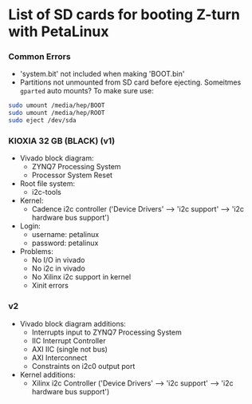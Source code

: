 # List of SD cards for booting Z-turn with PetaLinux

### Common Errors
- 'system.bit' not included when making 'BOOT.bin'
- Partitions not unmounted from SD card before ejecting. Someitmes `gparted` auto mounts? To make sure use:
```bash
sudo umount /media/hep/BOOT
sudo umount /media/hep/ROOT
sudo eject /dev/sda
```

### KIOXIA 32 GB (BLACK) (v1)
- Vivado block diagram:
  - ZYNQ7 Processing System
  - Processor System Reset
- Root file system:
  - i2c-tools
- Kernel:
  - Cadence i2c controller ('Device Drivers' --> 'i2c support' --> 'i2c hardware bus support')
- Login:
  - username: petalinux
  - password: petalinux
- Problems:
  - No I/O in vivado
  - No i2c in vivado
  - No Xilinx i2c support in kernel
  - Xinit errors

### v2
- Vivado block diagram additions:
    - Interrupts input to ZYNQ7 Processing System
    - IIC Interrupt Controller
    - AXI IIC (single not bus)
    - AXI Interconnect
    - Constraints on i2c0 output port
- Kernel additions:
  - Xilinx i2c Controller ('Device Drivers' --> 'i2c support' --> 'i2c hardware bus support')
